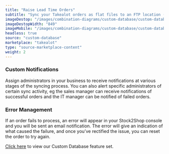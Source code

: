 ```yaml
---
title: "Raise Lead Time Orders"
subtitle: "Sync your Takealot orders as flat files to an FTP location (provided you are only doing lead time orders)."
imageDestop: "/images/combination-diagrams/custom-database/custom-database-takealot-orders.svg"
imageDestopWidth: "849"
imageMobile: "/images/combination-diagrams/custom-database/custom-database-takealot-orders.svg"
headless: true
source: "custom-database"
marketplace: "takealot"
type: "source-marketplace-content"
weight: 2
---
```


### Custom Notifications
Assign administrators in your business to receive notifications at various stages of the syncing process. You can also alert specific administrators of certain sync activity, eg the sales manager can receive notifications of successful orders and the IT manager can be notified of failed orders.

### Error Management
If an order fails to process, an error will appear in your Stock2Shop console and you will be sent an email notification. The error will give an indication of what caused the failure, and once you’ve rectified the issue, you can reset the order to try again.

[Click here](/help/features/custom-database/ "Custom Database Features") to view our Custom Database feature set.